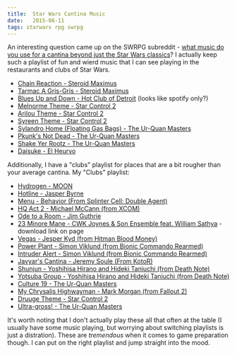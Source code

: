 ```yaml
---
title:  Star Wars Cantina Music
date:   2015-06-11
tags: starwars rpg swrpg
---
```


An interesting question came up on the SWRPG subreddit - [what music do you use for a cantina beyond just the Star Wars classics](http://www.reddit.com/r/swrpg/comments/38rbqf/aside_from_the_obvious_what_kind_of_music_would/)? I actually keep such a playlist of fun and wierd music that I can see playing in the restaurants and clubs of Star Wars.

* [Chain Reaction - Steroid Maximus](https://www.youtube-nocookie.com/watch?v=58JCtleJ3X8)
* [Tarmac A Gris-Gris - Steroid Maximus](https://www.youtube-nocookie.com/watch?v=47OrEp_X4h4)
* [Blues Up and Down - Hot Club of Detroit](http://www.last.fm/music/Hot+Club+Of+Detroit/_/Blues+Up+And+Down) (looks like spotify only?)
* [Melnorme Theme - Star Control 2](https://www.youtube-nocookie.com/watch?v=fAI7jyGJmgo)
* [Arilou Theme - Star Control 2](https://www.youtube-nocookie.com/watch?v=UiBJlqGQqfM)
* [Syreen Theme - Star Control 2](https://www.youtube-nocookie.com/watch?v=qpo2yR9aunE)
* [Sylandro Home (Floating Gas Bags) - The Ur-Quan Masters](http://www.medievalfuture.com/precursors/remix.php?remix=8)
* [Pkunk's Not Dead - The Ur-Quan Masters](http://www.medievalfuture.com/precursors/remix.php?remix=44)
* [Shake Yer Rootz - The Ur-Quan Masters](http://www.medievalfuture.com/precursors/remix.php?remix=42)
* [Daisuke - El Heurvo](https://www.youtube-nocookie.com/watch?v=Ycj3Do9apPM)

Additionally, I have a "clubs" playlist for places that are a bit rougher than your average cantina. My "Clubs" playlist:

* [Hydrogen - MOON](https://www.youtube-nocookie.com/watch?v=uyJe8SazCo4)
* [Hotline - Jasper Byrne](https://www.youtube-nocookie.com/watch?v=KTTRmxWApd0)
* [Menu - Behavior (From Splinter Cell: Double Agent)](https://www.youtube-nocookie.com/watch?v=mz4gKdx8CKc)
* [HQ Act 2 - Michael McCann (from XCOM)](https://www.youtube-nocookie.com/watch?v=T6bXcD0VBzI)
* [Ode to a Room - Jim Guthrie](https://www.youtube-nocookie.com/watch?v=M47EAKJIilY)
* [23 Minore Mane - CWK Joynes & Son Ensemble feat. William Sathya](https://freemusicarchive.org/music/Soundeyet/On_A_Steady_Diet_of_Hash_Bread__Salt/) - download link on page
* [Vegas - Jesper Kyd (from Hitman Blood Money)](https://www.youtube-nocookie.com/watch?v=pY0bQbENB3Q)
* [Power Plant - Simon Viklund (from Bionic Commando Rearmed)](https://www.youtube-nocookie.com/watch?v=uPtHTroVWPM)
* [Intruder Alert - Simon Viklund (from Bionic Commando Rearmed)](https://www.youtube-nocookie.com/watch?v=gD-ACcYzEmM)
* [Javyar's Cantina - Jeremy Soule (From KotoR)](https://www.youtube-nocookie.com/watch?v=M212A0NTrEc)
* [Shunjun - Yoshihisa Hirano and Hideki Taniuchi (from Death Note)](https://www.youtube-nocookie.com/watch?v=fI1Zxjrgh9E)
* [Yotsuba Group - Yoshihisa Hirano and Hideki Taniuchi (from Death Note)](https://www.youtube-nocookie.com/watch?v=4CTOw89InGg)
* [Culture 19 - The Ur-Quan Masters](http://www.medievalfuture.com/precursors/remix.php?remix=28)
* [My Chrysalis Highwayman - Mark Morgan (from Fallout 2)](https://www.youtube-nocookie.com/watch?v=3jxn1sqAQ-c)
* [Druuge Theme - Star Control 2](https://www.youtube-nocookie.com/watch?v=Hb847-0rsvs)
* [Ultra-gross! - The Ur-Quan Masters](http://www.medievalfuture.com/precursors/remix.php?remix=25)

It's worth noting that I don't actually play these all that often at the table (I usually have some music playing, but worrying about switching playlists is just a distration). These are *tremendous* when it comes to game preparation though. I can put on the right playlist and jump straight into the mood.
